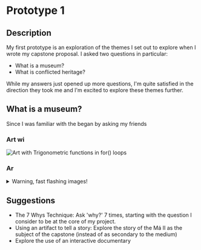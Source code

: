 # Prototype 1

## Description
My first prototype is an exploration of the themes I set out to explore when I wrote my capstone proposal. I asked two questions in particular:
* What is a museum?
* What is conflicted heritage?

While my answers just opened up more questions, I'm quite satisfied in the direction they took me and I'm excited to explore these themes further.

## What is a museum?
Since I was familiar with the  began by asking my friends

### Art wi
![Art with Trigonometric functions in for() loops](https://github.com/mike-leo-k/intro-to-im/blob/master/june%202/digital_art_1.png)

### Ar

<details>
  <summary>Warning, fast flashing images!</summary>
  
![Art with random() functions in for() loops](https://github.com/mlk525/intro-to-im/blob/master/june%202/digital_art_2.gif)
</details>


## Suggestions
* The 7 Whys Technique: Ask 'why?' 7 times, starting with the question I consider to be at the core of my project.
* Using an artifact to tell a story: Explore the story of the Má II as the subject of the capstone (instead of as secondary to the medium)
* Explore the use of an interactive documentary
